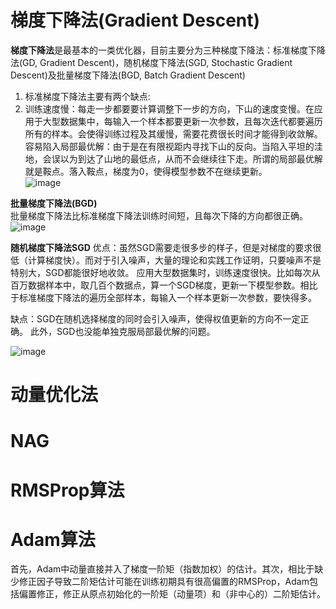 # 梯度下降法(Gradient Descent)  
**梯度下降法**是最基本的一类优化器，目前主要分为三种梯度下降法：标准梯度下降法(GD, Gradient Descent)，随机梯度下降法(SGD, Stochastic Gradient Descent)及批量梯度下降法(BGD, Batch Gradient Descent)
1. 标准梯度下降法主要有两个缺点:
2. 训练速度慢：每走一步都要要计算调整下一步的方向，下山的速度变慢。在应用于大型数据集中，每输入一个样本都要更新一次参数，且每次迭代都要遍历所有的样本。会使得训练过程及其缓慢，需要花费很长时间才能得到收敛解。
容易陷入局部最优解：由于是在有限视距内寻找下山的反向。当陷入平坦的洼地，会误以为到达了山地的最低点，从而不会继续往下走。所谓的局部最优解就是鞍点。落入鞍点，梯度为0，使得模型参数不在继续更新。  
![image](https://github.com/Hlufies/Algorithm_Learning/assets/130231524/ba3e88d4-1f76-4055-8412-dd49c69e549d)  

**批量梯度下降法(BGD)**  
批量梯度下降法比标准梯度下降法训练时间短，且每次下降的方向都很正确。  
![image](https://github.com/Hlufies/Algorithm_Learning/assets/130231524/4ab8fe6f-e56a-470e-9c67-e16a77337096)

**随机梯度下降法SGD**
优点：虽然SGD需要走很多步的样子，但是对梯度的要求很低（计算梯度快）。而对于引入噪声，大量的理论和实践工作证明，只要噪声不是特别大，SGD都能很好地收敛。
应用大型数据集时，训练速度很快。比如每次从百万数据样本中，取几百个数据点，算一个SGD梯度，更新一下模型参数。相比于标准梯度下降法的遍历全部样本，每输入一个样本更新一次参数，要快得多。  

缺点：SGD在随机选择梯度的同时会引入噪声，使得权值更新的方向不一定正确。
此外，SGD也没能单独克服局部最优解的问题。

![image](https://github.com/Hlufies/Algorithm_Learning/assets/130231524/eea891eb-ea25-43c9-82e1-43a1833e0224)

# 动量优化法
# NAG
# RMSProp算法
# Adam算法
首先，Adam中动量直接并入了梯度一阶矩（指数加权）的估计。其次，相比于缺少修正因子导致二阶矩估计可能在训练初期具有很高偏置的RMSProp，Adam包括偏置修正，修正从原点初始化的一阶矩（动量项）和（非中心的）二阶矩估计。

